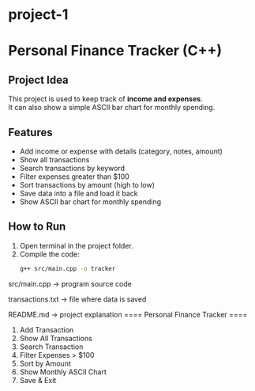 # project-1
# Personal Finance Tracker (C++)

## Project Idea
This project is used to keep track of **income and expenses**.  
It can also show a simple ASCII bar chart for monthly spending.

## Features
- Add income or expense with details (category, notes, amount)
- Show all transactions
- Search transactions by keyword
- Filter expenses greater than $100
- Sort transactions by amount (high to low)
- Save data into a file and load it back
- Show ASCII bar chart for monthly spending

## How to Run
1. Open terminal in the project folder.
2. Compile the code:
   ```bash
   g++ src/main.cpp -o tracker

   
src/main.cpp → program source code

transactions.txt → file where data is saved

README.md → project explanation
==== Personal Finance Tracker ====
1. Add Transaction
2. Show All Transactions
3. Search Transaction
4. Filter Expenses > $100
5. Sort by Amount
6. Show Monthly ASCII Chart
7. Save & Exit
